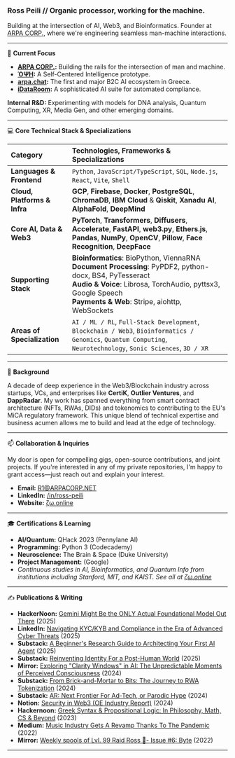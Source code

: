 ### Ross Peili // Organic processor, working for the machine.

Building at the intersection of AI, Web3, and Bioinformatics. Founder at [ARPA CORP.](https://arpacorp.net), where we're engineering seamless man-machine interactions.

---

🔭 **Current Focus**

* **[ARPA CORP.](https://github.com/arpahls):** Building the rails for the intersection of man and machine.
* **[ΌΨΗ](https://github.com/arpahls/opsie):** A Self-Centered Intelligence prototype.
* **[arpa.chat](https://arpa.chat):** The first and major B2C AI ecosystem in Greece.
* **[iDataRoom](https://idataroom.com):** A sophisticated AI suite for automated compliance.

**Internal R&D:** Experimenting with models for DNA analysis, Quantum Computing, XR, Media Gen, and other emerging domains.

---

💻 **Core Technical Stack & Specializations**

| Category | Technologies, Frameworks & Specializations |
| :--- | :--- |
| **Languages & Frontend** | `Python`, `JavaScript/TypeScript`, `SQL`, `Node.js`, `React`, `Vite`, `Shell` |
| **Cloud, Platforms & Infra** | **GCP**, **Firebase**, **Docker**, **PostgreSQL**, **ChromaDB**, **IBM Cloud** & **Qiskit**, **Xanadu AI**, **AlphaFold**, **DeepMind** |
| **Core AI, Data & Web3** | **PyTorch**, **Transformers**, **Diffusers**, **Accelerate**, **FastAPI**, **web3.py**, **Ethers.js**, **Pandas**, **NumPy**, **OpenCV**, **Pillow**, **Face Recognition**, **DeepFace** |
| **Supporting Stack** | **Bioinformatics**: BioPython, ViennaRNA <br> **Document Processing**: PyPDF2, python-docx, BS4, PyTesseract <br> **Audio & Voice**: Librosa, TorchAudio, pyttsx3, Google Speech <br> **Payments & Web**: Stripe, aiohttp, WebSockets |
| **Areas of Specialization** | `AI / ML / RL`, `Full-Stack Development`, `Blockchain / Web3`, `Bioinformatics / Genomics`, `Quantum Computing`, `Neurotechnology`, `Sonic Sciences`, `3D / XR` |

---

🚀 **Background**

A decade of deep experience in the Web3/Blockchain industry across startups, VCs, and enterprises like **CertiK**, **Outlier Ventures**, and **DappRadar**. My work has spanned everything from smart contract architecture (NFTs, RWAs, DIDs) and tokenomics to contributing to the EU's MiCA regulatory framework. This unique blend of technical expertise and business acumen allows me to build and lead at the edge of technology.

---

📫 **Collaboration & Inquiries**

My door is open for compelling gigs, open-source contributions, and joint projects. If you're interested in any of my private repositories, I'm happy to grant access—just reach out and explain your interest.

* **Email:** [R1@ARPACORP.NET](mailto:R1@ARPACORP.NET)
* **LinkedIn:** [/in/ross-peili](https://linkedin.com/in/ross-peili)
* **Website:** [ζω.online](https://ζω.online)

---

🎓 **Certifications & Learning**

* **AI/Quantum:** QHack 2023 (Pennylane AI)
* **Programming:** Python 3 (Codecademy)
* **Neuroscience:** The Brain & Space (Duke University)
* **Project Management:** (Google)
* *Continuous studies in AI, Bioinformatics, and Quantum Info from institutions including Stanford, MIT, and KAIST. See all at [ζω.online](https://ζω.online)*

---

✍️ **Publications & Writing**

* **HackerNoon:** [Gemini Might Be the ONLY Actual Foundational Model Out There](https://hackernoon.com/gemini-might-be-the-only-actual-foundational-model-out-there) (2025)
* **LinkedIn:** [Navigating KYC/KYB and Compliance in the Era of Advanced Cyber Threats](https://www.linkedin.com/pulse/navigating-kyckyb-compliance-era-advanced-cyber-threats-idataroom-bwsff/?trackingId=n9WdHkImSHyLIl7QXf%2Fszw%3D%3D) (2025)
* **Substack:** [A Beginner's Research Guide to Architecting Your First AI Agent](https://arpacorp.substack.com/p/a-beginners-research-guide-to-architecting) (2025)
* **Substack:** [Reinventing Identity For a Post-Human World](https://arpacorp.substack.com/p/reinventing-identity-for-a-post-human) (2025)
* **Mirror:** [Exploring "Clarity Windows" in AI: The Unpredictable Moments of Perceived Consciousness](https://mirror.xyz/rosspeili.eth/zzkU-aBkUQgVexXcUFCV9jzW0gQNzEHrUceUWnBnFkQ) (2024)
* **Substack:** [From Brick-and-Mortar to Bits: The Journey to RWA Tokenization](https://rosspeili.substack.com/p/from-brick-and-mortar-to-bits-the) (2024)
* **Substack:** [AR: Next Frontier For Ad-Tech, or Parodic Hype](https://rosspeili.substack.com/p/ar-next-frontier-for-ad-tech-or-parodic) (2024)
* **Notion:** [Security in Web3 (OE Industry Report)](https://onether.notion.site/Security-in-the-Web3-Era-e516068bf9724047b2a3e0d75eaaefb9) (2024)
* **Hackernoon:** [Greek Syntax & Propositional Logic: In Philosophy, Math, CS & Beyond](https://hackernoon.com/greek-syntax-and-propositional-logic-in-philosophy-math-cs-and-beyond) (2023)
* **Medium:** [Music Industry Gets A Revamp Thanks To The Pandemic](https://medium.com/rc3-academy/music-industry-gets-a-revamp-thanks-to-the-pandemic-e1b728b2ac2a) (2022)
* **Mirror:** [Weekly spools of Lvl. 99 Raid Ross 🐉- Issue #6: Byte](https://mirror.xyz/rosspeili.eth/SVJJyd417qBL5qZhhITStk4C4stEmfSM1a03Kz2pXAk) (2022)

---
